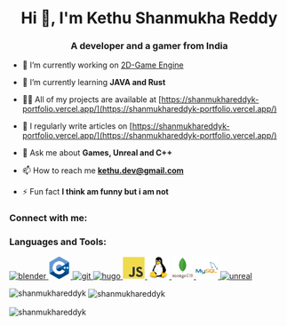<h1 align="center">Hi 👋, I'm Kethu Shanmukha Reddy</h1>
<h3 align="center">A developer and a gamer from India</h3>


- 🔭 I’m currently working on [2D-Game Engine](https://github.com/shanmukhaReddyK/gameEngine_Part-3)

- 🌱 I’m currently learning **JAVA and Rust**

- 👨‍💻 All of my projects are available at [https://shanmukhareddyk-portfolio.vercel.app/](https://shanmukhareddyk-portfolio.vercel.app/)

- 📝 I regularly write articles on [https://shanmukhareddyk-portfolio.vercel.app/](https://shanmukhareddyk-portfolio.vercel.app/)

- 💬 Ask me about **Games, Unreal and C++**

- 📫 How to reach me **kethu.dev@gmail.com**

- ⚡ Fun fact **I think am funny but i am not**

<h3 align="left">Connect with me:</h3>
<p align="left">
</p>

<h3 align="left">Languages and Tools:</h3>
<p align="left"> <a href="https://www.blender.org/" target="_blank" rel="noreferrer"> <img src="https://download.blender.org/branding/community/blender_community_badge_white.svg" alt="blender" width="40" height="40"/> </a> <a href="https://www.w3schools.com/cpp/" target="_blank" rel="noreferrer"> <img src="https://raw.githubusercontent.com/devicons/devicon/master/icons/cplusplus/cplusplus-original.svg" alt="cplusplus" width="40" height="40"/> </a> <a href="https://git-scm.com/" target="_blank" rel="noreferrer"> <img src="https://www.vectorlogo.zone/logos/git-scm/git-scm-icon.svg" alt="git" width="40" height="40"/> </a> <a href="https://gohugo.io/" target="_blank" rel="noreferrer"> <img src="https://api.iconify.design/logos-hugo.svg" alt="hugo" width="40" height="40"/> </a> <a href="https://developer.mozilla.org/en-US/docs/Web/JavaScript" target="_blank" rel="noreferrer"> <img src="https://raw.githubusercontent.com/devicons/devicon/master/icons/javascript/javascript-original.svg" alt="javascript" width="40" height="40"/> </a> <a href="https://www.linux.org/" target="_blank" rel="noreferrer"> <img src="https://raw.githubusercontent.com/devicons/devicon/master/icons/linux/linux-original.svg" alt="linux" width="40" height="40"/> </a> <a href="https://www.mongodb.com/" target="_blank" rel="noreferrer"> <img src="https://raw.githubusercontent.com/devicons/devicon/master/icons/mongodb/mongodb-original-wordmark.svg" alt="mongodb" width="40" height="40"/> </a> <a href="https://www.mysql.com/" target="_blank" rel="noreferrer"> <img src="https://raw.githubusercontent.com/devicons/devicon/master/icons/mysql/mysql-original-wordmark.svg" alt="mysql" width="40" height="40"/> </a> <a href="https://unrealengine.com/" target="_blank" rel="noreferrer"> <img src="https://raw.githubusercontent.com/kenangundogan/fontisto/036b7eca71aab1bef8e6a0518f7329f13ed62f6b/icons/svg/brand/unreal-engine.svg" alt="unreal" width="40" height="40"/> </a> </p>

<p><img align="left" src="https://github-readme-stats.vercel.app/api/top-langs?username=shanmukhareddyk&show_icons=true&locale=en&layout=compact" alt="shanmukhareddyk" /></p>

<p>&nbsp;<img align="center" src="https://github-readme-stats.vercel.app/api?username=shanmukhareddyk&show_icons=true&locale=en" alt="shanmukhareddyk" /></p>

<p><img align="center" src="https://github-readme-streak-stats.herokuapp.com/?user=shanmukhareddyk&" alt="shanmukhareddyk" /></p>

<!---
shanmukhaReddyK/shanmukhaReddyK is a ✨ special ✨ repository because its `README.md` (this file) appears on your GitHub profile.
You can click the Preview link to take a look at your changes.
--->
